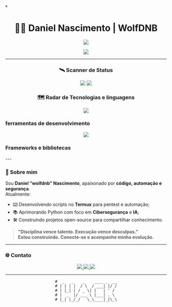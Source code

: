 ⁸<h1 align="center">👨‍💻 Daniel Nascimento | WolfDNB</h1>

<!-- =============================== -->
<!--      W O L F D N B   HUB       -->
<!-- =============================== -->

<p align="center">
  <img src="https://readme-typing-svg.herokuapp.com/?font=Fira+Code&weight=600&size=28&pause=1000&color=00FF9C&center=true&vCenter=true&multiline=true&width=750&lines=console.log('Bem‑vindo(a)_');Hack+the+World!">
</p>
<p align="center">
  <img src="https://readme-typing-svg.herokuapp.com?font=Fira+Code&size=22&pause=1000&color=00FF00&center=true&vCenter=true&width=600&lines=Engenharia+de+Software;Cibersegurança+%7C+Automação;Python+%7C+Inteligência+Artificial;Estudante+%7C+Explorador+da+Tecnologia">
</p>

---

<h3 align="center">🛰️ Scanner de Status</h3>

<p align="center">
  <img src="https://github-readme-stats.vercel.app/api?username=wolfdnb&show_icons=true&theme=tokyonight&title_color=00ff9c&icon_color=00ff9c&text_color=c9d1d9&bg_color=00000000&border_color=00ff9c">
  <img src="https://github-readme-streak-stats.herokuapp.com?user=wolfdnb&theme=tokyonight&hide_border=true&date_format=j%20M%5B%20Y%5D&stroke=00ff9c&ring=00ff9c&currStreakLabel=00ff9c">
</p>

<h3 align="center">🗺️ Radar de Tecnologias e linguagens </h3>
<p align="center">
  <a href="https://skillicons.dev">
    <img src="https://skillicons.dev/icons?i=docker,python" />
  </a>
</p>


<h3> ferramentas de desenvolvimento </h3>

<p align="center">
  <a href="https://skillicons.dev">
    <img src="https://skillicons.dev/icons?i=git,kubernetes,,vscode,github" />
  </a>
</p>



<h3>Frameworks e bibliotecas</h3>
---

### 👾 Sobre mim
Sou **Daniel “wolfdnb” Nascimento**, apaixonado por **código, automação e segurança**.  
Atualmente:

- ⌨️ Desenvolvendo scripts no **Termux** para pentest e automação;  
- 📚 Aprimorando Python com foco em **Cibersegurança** e **IA**;  
- 🛠️ Construindo projetos open-source para compartilhar conhecimento.

> **"Disciplina vence talento. Execução vence desculpas."**  
> **Estou construindo. Conecte-se e acompanhe minha evolução.**

---

### 🌐 Contato

<p align="center">
  <a href="https://instagram.com/wolf_daniboy" target="_blank">
    <img src="https://img.shields.io/badge/-Instagram-%23E4405F?style=for-the-badge&logo=instagram&logoColor=white">
  </a>
  <a href="mailto:wolf21.dan@gmail.com">
    <img src="https://img.shields.io/badge/-Gmail-%23333?style=for-the-badge&logo=gmail&logoColor=white">
  </a>
  <a href="https://www.linkedin.com/in/daniel-nascimento-710245362" target="_blank">
    <img src="https://img.shields.io/badge/-LinkedIn-%230077B5?style=for-the-badge&logo=linkedin&logoColor=white">
  </a>
</p>

---

<div align="center">

```text
#  _   _    _    ____ _  __
# | | | |  / \  / ___| |/ /
# | |_| | / _ \| |   | ' / 
# |  _  |/ ___ \ |___| . \ 
# |_| |_/_/   \_\____|_|\_\